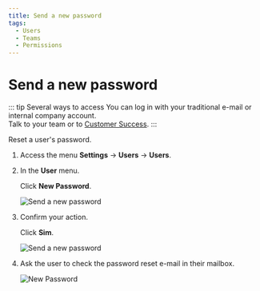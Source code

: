 ```yaml
---
title: Send a new password
tags:
  - Users
  - Teams
  - Permissions
---
```


# Send a new password

::: tip Several ways to access
You can log in with your traditional e-mail or internal company account.<br>
Talk to your team or to [Customer Success](mailto:cs@phishx.io).
:::

Reset a user's password.

1. Access the menu **Settings** -> **Users** -> **Users**.

2. In the **User** menu.

   Click **New Password**.

   ![Send a new password](https://cdn.phishx.io/phishx-docs/images/phishx_users_password_01.webp)

3. Confirm your action.

   Click **Sim**.

   ![Send a new password](https://cdn.phishx.io/phishx-docs/images/phishx_users_password_02.webp)

4. Ask the user to check the password reset e-mail in their mailbox.

   ![New Password](https://cdn.phishx.io/phishx-docs/images/phishx_login_reset_02.webp)
